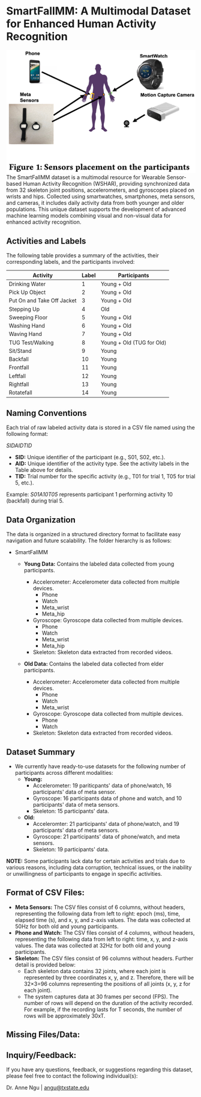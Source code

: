 # SmartFallMM: A Multimodal Dataset for Enhanced Human Activity Recognition

<img src="images/sensor_postions.png" alt="Sensors and their placement" width="700"/>
The SmartFallMM dataset is a multimodal resource for Wearable Sensor-based Human Activity Recognition (WSHAR), providing synchronized data from 32 skeleton joint positions, accelerometers, and gyroscopes placed on wrists and hips. Collected using smartwatches, smartphones, meta sensors, and cameras, it includes daily activity data from both younger and older populations. This unique dataset supports the development of advanced machine learning models combining visual and non-visual data for enhanced activity recognition.

## Activities and Labels

The following table provides a summary of the activities, their corresponding labels, and the participants involved:

| **Activity**                   | **Label** | **Participants**   |
|--------------------------------|-----------|--------------------|
| Drinking Water                | 1         | Young + Old        |
| Pick Up Object                | 2         | Young + Old        |
| Put On and Take Off Jacket    | 3         | Young + Old        |
| Stepping Up                   | 4         | Old                |
| Sweeping Floor                | 5         | Young + Old        |
| Washing Hand                  | 6         | Young + Old        |
| Waving Hand                   | 7         | Young + Old        |
| TUG Test/Walking              | 8         | Young + Old (TUG for Old) |
| Sit/Stand                     | 9         | Young              |
| Backfall                      | 10        | Young              |
| Frontfall                     | 11        | Young              |
| Leftfall                      | 12        | Young              |
| Rightfall                     | 13        | Young              |
| Rotatefall                    | 14        | Young              |

## Naming Conventions

Each trial of raw labeled activity data is stored in a CSV file named using the following format:

_SIDAIDTID_

- **SID:** Unique identifier of the participant (e.g., S01, S02, etc.).
- **AID:** Unique identifier of the activity type. See the activity labels in the Table above for details.
- **TID:** Trial number for the specific activity (e.g., T01 for trial 1, T05 for trial 5, etc.).

Example: _S01A10T05_ represents participant 1 performing activity 10 (backfall) during trial 5.

## Data Organization

The data is organized in a structured directory format to facilitate easy navigation and future scalability. The folder hierarchy is as follows:

- SmartFallMM
  - **Young Data:** Contains the labeled data collected from young participants.
    - Accelerometer: Accelerometer data collected from multiple devices.
      - Phone
      - Watch
      - Meta_wrist
      - Meta_hip
    - Gyroscope: Gyroscope data collected from multiple devices.
      - Phone
      - Watch
      - Meta_wrist
      - Meta_hip
    - Skeleton: Skeleton data extracted from recorded videos.

  - **Old Data:** Contains the labeled data collected from elder participants.
    - Accelerometer: Accelerometer data collected from multiple devices.
      - Phone
      - Watch
      - Meta_wrist
    - Gyroscope: Gyroscope data collected from multiple devices.
      - Phone
      - Watch
    - Skeleton: Skeleton data extracted from recorded videos.

## Dataset Summary

- We currently have ready-to-use datasets for the following number of participants across different modalities:
  - **Young:**
    - Accelerometer: 19 pariticpants' data of phone/watch, 16 participants' data of meta sensor.
    - Gyroscope: 16 participants data of phone and watch, and 10 participants' data of meta sensors.
    - Skeleton: 15 participants' data.
  - **Old:**
    - Acceleromter: 21 participants' data of phone/watch, and 19 participants' data of meta sensors.
    - Gyroscope: 21 participants' data of phone/watch, and meta sensors.
    - Skeleton: 19 participants' data.
      
**NOTE:** Some participants lack data for certain activities and trials due to various reasons, including data corruption, technical issues, or the inability or unwillingness of participants to engage in specific activities.

## Format of CSV Files:

- **Meta Sensors:** The CSV files consist of 6 columns, without headers, representing the following data from left to right: epoch (ms), time, elapsed time (s), and x, y, and z-axis values. The data was collected at 50Hz for both old and young participants.
- **Phone and Watch:** The CSV files consist of 4 columns, without headers, representing the following data from left to right: time, x, y, and z-axis values. The data was collected at 32Hz for both old and young participants.
- **Skeleton:** The CSV files consist of 96 columns without headers. Further detail is provided below:
   - Each skeleton data contains 32 joints, where each joint is represented by three coordinates x, y, and z. Therefore, there will be 32×3=96 columns representing the positions of all joints (x, y, z for each joint).
   - The system captures data at 30 frames per second (FPS). The number of rows will depend on the duration of the activity recorded. For example, if the recording lasts for T seconds, the number of rows will be approximately 30xT.
 
## Missing Files/Data:

## Inquiry/Feedback:

If you have any questions, feedback, or suggestions regarding this dataset, please feel free to contact the following individual(s):

Dr. Anne Ngu | angu@txstate.edu
